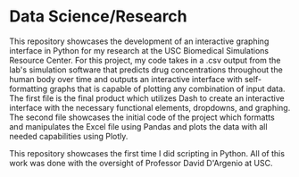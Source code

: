 # Data Science/Research
This repository showcases the development of an interactive graphing interface in Python for my research at the USC Biomedical Simulations Resource Center. For this project, my code takes in a .csv output from the lab's simulation software that predicts drug concentrations throughout the human body over time and outputs an interactive interface with self-formatting graphs that is capable of plotting any combination of input data. 
The first file is the final product which utilizes Dash to create an interactive interface with the necessary functional elements, dropdowns, and graphing.
The second file showcases the initial code of the project which formatts and manipulates the Excel file using Pandas and plots the data with all needed capabilities using Plotly. 

This repository showcases the first time I did scripting in Python. All of this work was done with the oversight of Professor David D'Argenio at USC.

